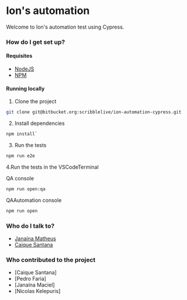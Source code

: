 # Ion's automation #

Welcome to Ion's automation test using Cypress.

### How do I get set up? ###

#### Requisites

* [NodeJS](https://nodejs.org)
* [NPM](https://npmjs.com)

#### Running locally 

1. Clone the project
  ```bash
  git clone git@bitbucket.org:scribblelive/ion-automation-cypress.git
  ```

2. Install dependencies
  ```bash
  npm install`
  ```

3. Run the tests
  ```bash
  npm run e2e
  ```

4.Run the tests in the VSCodeTerminal

QA console
```bash
npm run open:qa  
```

QAAutomation console
```bash
npm run open
```

### Who do I talk to? ###

* [Janaína Matheus](janaina.maciel@rockcontent.com)
* [Caique Santana](caique.santana@rockcontent.com)


### Who contributed to the project ###

* [Caique Santana]
* [Pedro Faria]
* [Janaína Maciel]
* [Nicolas Kelepuris]

